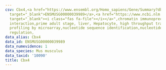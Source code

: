 ```yaml
---
csv: Cbx4,<a href="https://www.ensembl.org/Homo_sapiens/Gene/Summary?db=core;g=ENSMUSG00000039989"
  target="_blank">ENSMUSG00000039989</a>,<a href="https://www.ncbi.nlm.nih.gov/pubmed/23834426"
  target="_blank"><i class="fas fa-file"></i></a>",chromatin immunoprecipitation assay,direct
  interaction,prime adult stage, liver, Hepatocyte, high throughput transcription
  profiling by microarray,nucleotide sequence identification,nucleotide sequence identification,transcriptional
  regulation,
data_alias: Cbx4
data_id: ENSMUSG00000039989
data_numevidence: 1
data_species: Mus musculus
data_taxid: '10090'
title: Cbx4
---
```

